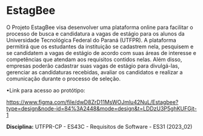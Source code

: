 # EstagBee

O Projeto EstagBee visa desenvolver uma plataforma online para facilitar o processo de busca e candidatura a vagas de estágio para os alunos da Universidade Tecnológica Federal do Paraná (UTFPR). A plataforma permitirá que os estudantes da instituição se cadastrem nela, pesquisem e se candidatem a vagas de estágio de acordo com suas áreas de interesse e competências que atendam aos requisitos contidos nelas. Além disso, empresas poderão cadastrar suas vagas de estágio para divulgá-las, gerenciar as candidaturas recebidas, avaliar os candidatos e realizar a comunicação durante o processo de seleção.

•Link para acesso ao protótipo:

https://www.figma.com/file/dwD8ZrD11MsWOJmlu42NuL/Estagbee?type=design&node-id=84%3A2448&mode=design&t=LDDzU3P5ghKUFGjt-1

**Disciplina:** UTFPR-CP - ES43C - Requisitos de Software - ES31 (2023_02)
